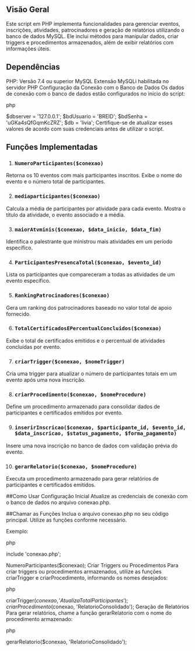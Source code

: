 ## Visão Geral
Este script em PHP implementa funcionalidades para gerenciar eventos, inscrições, atividades, patrocinadores e geração de relatórios utilizando o banco de dados MySQL. Ele inclui métodos para manipular dados, criar triggers e procedimentos armazenados, além de exibir relatórios com informações úteis.

## Dependências
PHP: Versão 7.4 ou superior
MySQL
Extensão MySQLi habilitada no servidor PHP
Configuração da Conexão com o Banco de Dados
Os dados de conexão com o banco de dados estão configurados no início do script:

php

$dbserver = '127.0.0.1';
$bdUsuario = 'BREID';
$bdSenha = 'uGKa4sQfGqmKcZRZ';
$db = 'livia';
Certifique-se de atualizar esses valores de acordo com suas credenciais antes de utilizar o script.

## Funções Implementadas
1. ### `NumeroParticipantes($conexao)`
Retorna os 10 eventos com mais participantes inscritos. Exibe o nome do evento e o número total de participantes.

2. ### `mediaparticipantes($conexao)`
Calcula a média de participantes por atividade para cada evento. Mostra o título da atividade, o evento associado e a média.

3. ### `maiorAtvminis($conexao, $data_inicio, $data_fim)`
Identifica o palestrante que ministrou mais atividades em um período específico.

4. ### `ParticipantesPresencaTotal($conexao, $evento_id)`
Lista os participantes que compareceram a todas as atividades de um evento específico.

5. ### `RankingPatrocinadores($conexao)`
Gera um ranking dos patrocinadores baseado no valor total de apoio fornecido.

6. ### `TotalCertificadosEPercentualConcluidos($conexao)`
Exibe o total de certificados emitidos e o percentual de atividades concluídas por evento.

7. ### `criarTrigger($conexao, $nomeTrigger)`
Cria uma trigger para atualizar o número de participantes totais em um evento após uma nova inscrição.

8. ### `criarProcedimento($conexao, $nomeProcedure)`
Define um procedimento armazenado para consolidar dados de participantes e certificados emitidos por evento.

9. ### `inserirInscricao($conexao, $participante_id, $evento_id, $data_inscricao, $status_pagamento, $forma_pagamento)`
Insere uma nova inscrição no banco de dados com validação prévia do evento.

10. ### `gerarRelatorio($conexao, $nomeProcedure)`
Executa um procedimento armazenado para gerar relatórios de participantes e certificados emitidos.

##Como Usar
Configuração Inicial
Atualize as credenciais de conexão com o banco de dados no arquivo conexao.php.

##Chamar as Funções
Inclua o arquivo conexao.php no seu código principal.
Utilize as funções conforme necessário.

Exemplo:

php

include 'conexao.php';

NumeroParticipantes($conexao);
Criar Triggers ou Procedimentos
Para criar triggers ou procedimentos armazenados, utilize as funções criarTrigger e criarProcedimento, informando os nomes desejados:

php

criarTrigger($conexao, 'AtualizaTotalParticipantes');
criarProcedimento($conexao, 'RelatorioConsolidado');
Geração de Relatórios
Para gerar relatórios, chame a função gerarRelatorio com o nome do procedimento armazenado:

php

gerarRelatorio($conexao, 'RelatorioConsolidado');
